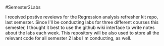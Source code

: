 #Semester2Labs

I received postive reveiews for the Regression analysis refresher kit repo, last semester. Since I'll be conducting labs for three different
courses this semester, I thought it best to use the github wiki interface to write notes about the labs each week. 
This repository will be also  used to store all the relevant code for all semester 2 labs I m conducting, as well. 
